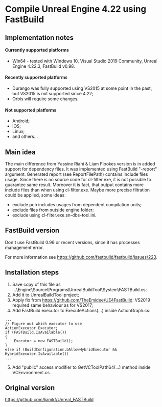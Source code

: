 # Compile Unreal Engine 4.22 using FastBuild

## Implementation notes
#### Currently supported platforms
- Win64 - tested with Windows 10, Visual Studio 2019 Community, Unreal Engine 4.22.3, FastBuild v0.98.

#### Recently supported platforms
- Durango was fully supported using VS2015 at some point in the past, but VS2015 is not supported since 4.22;
- Orbis will require some changes.

#### Not supported platforms
- Android;
- iOS;
- Linux;
- and others...

## Main idea
The main difference from Yassine Riahi & Liam Flookes version is in added support for dependency files.
It was implemented using FastBuild "-report" argument.
Generated report (see ReportFilePath) contains include files usage.
Since there is no source code for cl-filter.exe, it is not possible to guarantee same result.
Moreover it is fact, that output contains more include files than when using cl-filter.exe.
Maybe more precise filtration could be applied, some ideas:
- exclude pch includes usages from dependent compilation units;
- exclude files from outside engine folder;
- exclude using cl-filter.exe.sn-dbs-tool.ini.

## FastBuild version
Don't use FastBuild 0.96 or recent versions, since it has processes management error.

For more information see https://github.com/fastbuild/fastbuild/issues/223.

## Installation steps
1. Save copy of this file as ...\Engine\Source\Programs\UnrealBuildTool\System\FASTBuild.cs;
2. Add it to UnrealBuildTool project;
3. Apply fix from https://github.com/TheEmidee/UE4FastBuild:
	VS2019 required same behaviour as for VS2017;
4. Add FastBuild executor to ExecuteActions(...) inside ActionGraph.cs:
```
...
// Figure out which executor to use
ActionExecutor Executor;
if (FASTBuild.IsAvailable())
{
	Executor = new FASTBuild();
}
else if (BuildConfiguration.bAllowHybridExecutor && HybridExecutor.IsAvailable())
...
```
5. Add "public" access modifier to GetVCToolPath64(...) method inside VCEnvironment.cs.


## Original version
https://github.com/liamkf/Unreal_FASTBuild
